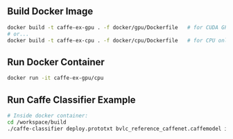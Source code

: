 ## Build Docker Image
```bash
docker build -t caffe-ex-gpu . -f docker/gpu/Dockerfile   # for CUDA GPU
# or...
docker build -t caffe-ex-cpu . -f docker/cpu/Dockerfile   # for CPU only
```

## Run Docker Container
```bash
docker run -it caffe-ex-gpu/cpu
```

## Run Caffe Classifier Example
```bash
# Inside docker container:
cd /workspace/build
./caffe-classifier deploy.prototxt bvlc_reference_caffenet.caffemodel imagenet_mean.binaryproto labels.txt hotdog.jpg
```
